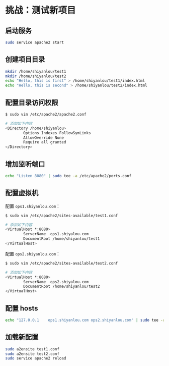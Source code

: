 # 挑战：测试新项目

## 启动服务

```bash
sudo service apache2 start
```

## 创建项目目录

```bash
mkdir /home/shiyanlou/test1
mkdir /home/shiyanlou/test2
echo "Hello, this is first" > /home/shiyanlou/test1/index.html
echo "Hello, this is second" > /home/shiyanlou/test2/index.html
```

## 配置目录访问权限

```bash
$ sudo vim /etc/apache2/apache2.conf

# 添加如下内容
<Directory /home/shiyanlou>
        Options Indexes FollowSymLinks
        AllowOverride None
        Require all granted
</Directory>
```

## 增加监听端口

```bash
echo "Listen 8080" | sudo tee -a /etc/apache2/ports.conf
```

## 配置虚拟机

配置 `ops1.shiyanlou.com`：


```bash
$ sudo vim /etc/apache2/sites-available/test1.conf

# 添加如下内容
<VirtualHost *:8080>
        ServerName  ops1.shiyalou.com
        DocumentRoot /home/shiyanlou/test1
</VirtualHost>
```

配置 `ops2.shiyanlou.com`：


```bash
$ sudo vim /etc/apache2/sites-available/test2.conf

# 添加如下内容
<VirtualHost *:8080>
        ServerName  ops2.shiyalou.com
        DocumentRoot /home/shiyanlou/test2
</VirtualHost>
```

## 配置 hosts

```bash
echo "127.0.0.1    ops1.shiyanlou.com ops2.shiyanlou.com" | sudo tee -a /etc/hosts
```

## 加载新配置

```bash
sudo a2ensite test1.conf
sudo a2ensite test2.conf
sudo service apache2 reload
```

